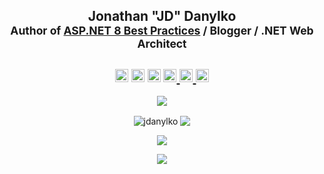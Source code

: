 <h2 align="center">
  Jonathan "JD" Danylko<br/>
  <sub>Author of <a href="https://packt.link/S6HRb">ASP.NET 8 Best Practices</a> / Blogger / .NET Web Architect</sub>
</h2>

<h2 align="center">
  <img src="https://komarev.com/ghpvc/?username=jdanylko&color=dc143c&style=for-the-badge" alt="Profile Views" style="height:21px;" />
  <img src="https://img.shields.io/github/followers/jdanylko?style=for-the-badge" alt="Followers" style="height:21px;" />
  <img src="https://img.shields.io/github/stars/jdanylko?style=for-the-badge" alt="Stars" style="height:21px;" />
  <a href="https://www.twitter.com/jdanylko">
    <img src="https://img.shields.io/twitter/follow/jdanylko" alt="Twitter" style="height:21px;" />
  </a>
  <a href="https://www.linkedin.com/in/jonathandanylko/">
    <img src="https://img.shields.io/badge/Connect_on-LinkedIn-blue" alt="Jonathan's LinkedIn Profile" style="height:21px;" />
  </a>
  <a href="https://www.danylkoweb.com/">
    <img src="https://img.shields.io/badge/Go_to-DanylkoWeb-blue" alt="DanylkoWeb" style="height:21px;" />
  </a>
</h2>
<p align="center">
  <img src="https://github-profile-trophy.vercel.app/?username=jdanylko&theme=nord&column=5&no-bg=true&no-frame=true" />
</p>

<div>
  <p align="center">
  <img align="center" src="https://github-readme-stats.vercel.app/api?username=jdanylko&show_icons=true&theme=tokyonight" alt="jdanylko" />
  <img align="center" src="https://github-readme-streak-stats.herokuapp.com/?user=jdanylko&theme=tokyonight&hide_border=false" />
    </p>
  <p  align="center">
  <img align="center" src="https://github-readme-activity-graph.vercel.app/graph?username=jdanylko&theme=tokyo-night" />
  </p>
  <p align="center"><img align="center" src="https://github-readme-stats.vercel.app/api/top-langs/?username=jdanylko&theme=tokyonight&hide_border=false&include_all_commits=true&count_private=false&layout=compact" /></p>
</div>
  

<!--
**jdanylko/jdanylko** is a ✨ _special_ ✨ repository because its `README.md` (this file) appears on your GitHub profile.

Here are some ideas to get you started:

- 🔭 I’m currently working on ...
- 🌱 I’m currently learning ...
- 👯 I’m looking to collaborate on ...
- 🤔 I’m looking for help with ...
- 💬 Ask me about ...
- 📫 How to reach me: ...
- 😄 Pronouns: ...
- ⚡ Fun fact: ...
-->
